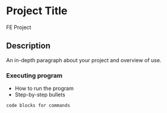 # Project Title

FE Project

## Description

An in-depth paragraph about your project and overview of use.

### Executing program

* How to run the program
* Step-by-step bullets
```
code blocks for commands
```
